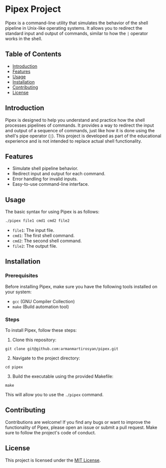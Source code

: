 # Pipex Project

Pipex is a command-line utility that simulates the behavior of the shell pipeline in Unix-like operating systems. It allows you to redirect the standard input and output of commands, similar to how the `|` operator works in the shell.

## Table of Contents

- [Introduction](#introduction)
- [Features](#features)
- [Usage](#usage)
- [Installation](#installation)
- [Contributing](#contributing)
- [License](#license)

## Introduction

Pipex is designed to help you understand and practice how the shell processes pipelines of commands. It provides a way to redirect the input and output of a sequence of commands, just like how it is done using the shell's pipe operator (`|`). This project is developed as part of the educational experience and is not intended to replace actual shell functionality.

## Features

- Simulate shell pipeline behavior.
- Redirect input and output for each command.
- Error handling for invalid inputs.
- Easy-to-use command-line interface.

## Usage

The basic syntax for using Pipex is as follows:

```sh
./pipex file1 cmd1 cmd2 file2
```

- `file1`: The input file.
- `cmd1`: The first shell command.
- `cmd2`: The second shell command.
- `file2`: The output file.

## Installation

### Prerequisites

Before installing Pipex, make sure you have the following tools installed on your system:

- `gcc` (GNU Compiler Collection)
- `make` (Build automation tool)

### Steps

To install Pipex, follow these steps:

1. Clone this repository:

```
git clone git@github.com:armanmartirosyan/pipex.git
```

2. Navigate to the project directory:

```
cd pipex
```

3. Build the executable using the provided Makefile:

```
make
```

This will allow you to use the `./pipex` command.

## Contributing

Contributions are welcome! If you find any bugs or want to improve the functionality of Pipex, please open an issue or submit a pull request. Make sure to follow the project's code of conduct.

## License

This project is licensed under the [MIT License](LICENSE).
